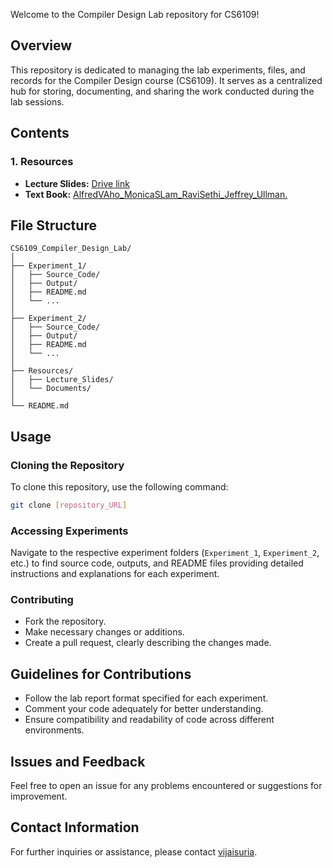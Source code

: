 Welcome to the Compiler Design Lab repository for CS6109!

## Overview

This repository is dedicated to managing the lab experiments, files, and records for the Compiler Design course (CS6109). It serves as a centralized hub for storing, documenting, and sharing the work conducted during the lab sessions.

## Contents

### 1. Resources
- **Lecture Slides:** [Drive link](https://drive.google.com/drive/folders/19yjhA_3DrD2hxxaxmNYe_N11PBfCrKX-?usp=drive_link)
- **Text Book:** [AlfredVAho_MonicaSLam_RaviSethi_Jeffrey_Ullman.](https://drive.google.com/file/d/1ZhGxDFHhIbJI_jF74Ixb3m1ZrQYbAYOQ/view?usp=drive_link)

## File Structure

```
CS6109_Compiler_Design_Lab/
│
├── Experiment_1/
│   ├── Source_Code/
│   ├── Output/
│   ├── README.md
│   └── ...
│
├── Experiment_2/
│   ├── Source_Code/
│   ├── Output/
│   ├── README.md
│   └── ...
│
├── Resources/
│   ├── Lecture_Slides/
│   └── Documents/
│
└── README.md
```

## Usage

### Cloning the Repository
To clone this repository, use the following command:
```bash
git clone [repository_URL]
```

### Accessing Experiments
Navigate to the respective experiment folders (`Experiment_1`, `Experiment_2`, etc.) to find source code, outputs, and README files providing detailed instructions and explanations for each experiment.

### Contributing
- Fork the repository.
- Make necessary changes or additions.
- Create a pull request, clearly describing the changes made.

## Guidelines for Contributions

- Follow the lab report format specified for each experiment.
- Comment your code adequately for better understanding.
- Ensure compatibility and readability of code across different environments.

## Issues and Feedback
Feel free to open an issue for any problems encountered or suggestions for improvement.

## Contact Information
For further inquiries or assistance, please contact [vijaisuria](https://github.com/vijaisuria).
